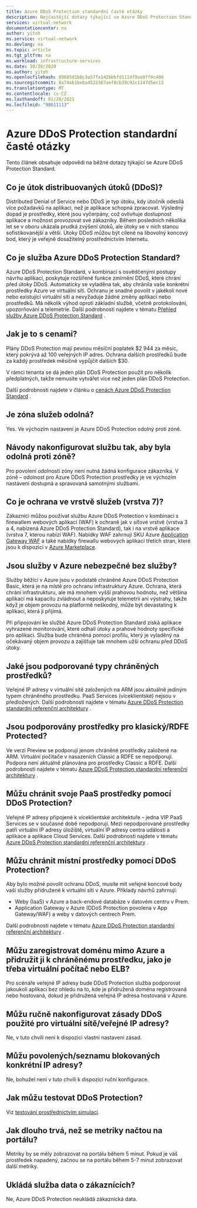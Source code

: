 ```yaml
---
title: Azure DDoS Protection standardní časté otázky
description: Nejčastější dotazy týkající se Azure DDoS Protection Standard, která pomáhá zajistit obranu před útoky DDoS.
services: virtual-network
documentationcenter: na
author: yitoh
ms.service: virtual-network
ms.devlang: na
ms.topic: article
ms.tgt_pltfrm: na
ms.workload: infrastructure-services
ms.date: 10/28/2020
ms.author: yitoh
ms.openlocfilehash: 89685d1b8c3a57fa142bbbfd1114f9aa0ff0c400
ms.sourcegitcommit: 8a74ab1beba4522367aef8cb39c92c1147d5ec13
ms.translationtype: MT
ms.contentlocale: cs-CZ
ms.lasthandoff: 01/20/2021
ms.locfileid: "98611113"
---
```

# <a name="azure-ddos-protection-standard-frequent-asked-questions"></a>Azure DDoS Protection standardní časté otázky

Tento článek obsahuje odpovědi na běžné dotazy týkající se Azure DDoS Protection Standard. 

## <a name="what-is-a-distributed-denial-of-service-ddos-attack"></a>Co je útok distribuovaných útoků (DDoS)?
Distributed Denial of Service nebo DDoS je typ útoku, kdy útočník odesílá více požadavků na aplikaci, než je aplikace schopná zpracovat. Výsledný dopad je prostředky, které jsou vyčerpány, což ovlivňuje dostupnost aplikace a možnost provozovat své zákazníky. Během posledních několika let se v oboru ukázala prudká zvýšení útoků, ale útoky se v nich stanou sofistikovanější a větší. Útoky DDoS můžou být cílené na libovolný koncový bod, který je veřejně dosažitelný prostřednictvím Internetu.

## <a name="what-is-azure-ddos-protection-standard-service"></a>Co je služba Azure DDoS Protection Standard?
Azure DDoS Protection Standard, v kombinaci s osvědčenými postupy návrhu aplikací, poskytuje rozšířené funkce zmírnění DDoS, které chrání před útoky DDoS. Automaticky se vyladěna tak, aby chránila vaše konkrétní prostředky Azure ve virtuální síti. Ochranu je snadné povolit v jakékoli nové nebo existující virtuální síti a nevyžaduje žádné změny aplikací nebo prostředků. Má několik výhod oproti základní službě, včetně protokolování, upozorňování a telemetrie. Další podrobnosti najdete v tématu [Přehled služby Azure DDoS Protection Standard](ddos-protection-overview.md) . 

## <a name="how-does-pricing-work"></a>Jak je to s cenami?
Plány DDoS Protection mají pevnou měsíční poplatek $2 944 za měsíc, který pokrývá až 100 veřejných IP adres. Ochrana dalších prostředků bude za každý prostředek měsíčně vypůjčit dalších $30. 

V rámci tenanta se dá jeden plán DDoS Protection použít pro několik předplatných, takže nemusíte vytvářet více než jeden plán DDoS Protection.

Další podrobnosti najdete v článku o [cenách Azure DDoS Protection Standard](https://azure.microsoft.com/pricing/details/ddos-protection/) .

## <a name="is-the-service-zone-resilient"></a>Je zóna služeb odolná?
Yes. Ve výchozím nastavení je Azure DDoS Protection odolný proti zóně.

## <a name="how-do-i-configure-the-service-to-be-zone-resilient"></a>Návody nakonfigurovat službu tak, aby byla odolná proti zóně?
Pro povolení odolnosti zóny není nutná žádná konfigurace zákazníka. V zóně – odolnost pro Azure DDoS Protection prostředky je ve výchozím nastavení dostupná a spravovaná samotnými službami.

## <a name="what-about-protection-at-the-service-layer-layer-7"></a>Co je ochrana ve vrstvě služeb (vrstva 7)?
Zákazníci můžou používat službu Azure DDoS Protection v kombinaci s firewallem webových aplikací (WAF) k ochraně jak v síťové vrstvě (vrstva 3 a 4, nabízená Azure DDoS Protection Standard), tak i na vrstvě aplikace (vrstva 7, kterou nabízí WAF). Nabídky WAF zahrnují SKU Azure [Application Gateway WAF](../web-application-firewall/ag/ag-overview.md?toc=%2fazure%2fvirtual-network%2ftoc.json) a také nabídky firewallu webových aplikací třetích stran, které jsou k dispozici v [Azure Marketplace](https://azuremarketplace.microsoft.com/marketplace/apps?page=1&search=web%20application%20firewall).

## <a name="are-services-unsafe-in-azure-without-the-service"></a>Jsou služby v Azure nebezpečné bez služby?
Služby běžící v Azure jsou v podstatě chráněné Azure DDoS Protection Basic, která je na místě pro ochranu infrastruktury Azure. Ochrana, která chrání infrastrukturu, ale má mnohem vyšší prahovou hodnotu, než většina aplikací má kapacitu zvládnout a neposkytuje telemetrii ani výstrahy, takže když je objem provozu na platformě neškodný, může být devastating k aplikaci, která ji přijímá. 

Při připojování ke službě Azure DDoS Protection Standard získá aplikace vyhrazené monitorování, které odhalí útoky a prahové hodnoty specifické pro aplikaci. Služba bude chráněná pomocí profilu, který je vyladěný na očekávaný objem provozu a zajišťuje tak mnohem užší ochranu před DDoS útoky.

## <a name="what-are-the-supported-protected-resource-types"></a>Jaké jsou podporované typy chráněných prostředků?
Veřejné IP adresy v virtuální sítě založených na ARM jsou aktuálně jediným typem chráněného prostředku. PaaS Services (víceklientské) nejsou v předložených. Další podrobnosti najdete v tématu [Azure DDoS Protection standardní referenční architektury](ddos-protection-reference-architectures.md) .

## <a name="are-classicrdfe-protected-resources-supported"></a>Jsou podporovány prostředky pro klasický/RDFE Protected?
Ve verzi Preview se podporují jenom chráněné prostředky založené na ARM. Virtuální počítače v nasazeních Classic a RDFE se nepodporují. Podpora není aktuálně plánována pro prostředky Classic a RDFE. Další podrobnosti najdete v tématu [Azure DDoS Protection standardní referenční architektury](ddos-protection-reference-architectures.md) .

## <a name="can-i-protect-my-paas-resources-using-ddos-protection"></a>Můžu chránit svoje PaaS prostředky pomocí DDoS Protection?
Veřejné IP adresy připojené k víceklientské architektuře – jedna VIP PaaS Services se v současné době nepodporují. Mezi nepodporované prostředky patří virtuální IP adresy úložiště, virtuální IP adresy centra událostí a aplikace a aplikace Cloud Services. Další podrobnosti najdete v tématu [Azure DDoS Protection standardní referenční architektury](ddos-protection-reference-architectures.md) .

## <a name="can-i-protect-my-on-premise-resources-using-ddos-protection"></a>Můžu chránit místní prostředky pomocí DDoS Protection?
Aby bylo možné povolit ochranu DDoS, musíte mít veřejné koncové body vaší služby přidružené k virtuální síti v Azure. Příklady návrhů zahrnují:
- Weby (IaaS) v Azure a back-endové databáze v datovém centru v Prem. 
- Application Gateway v Azure (DDoS Protection povolena v App Gateway/WAF) a weby v datových centrech Prem.

Další podrobnosti najdete v tématu [Azure DDoS Protection standardní referenční architektury](ddos-protection-reference-architectures.md) .

## <a name="can-i-register-a-domain-outside-of-azure-and-associate-that-to-a-protected-resource-like-vm-or-elb"></a>Můžu zaregistrovat doménu mimo Azure a přidružit ji k chráněnému prostředku, jako je třeba virtuální počítač nebo ELB?
Pro scénáře veřejné IP adresy bude DDoS Protection služba podporovat jakoukoli aplikaci bez ohledu na to, kde je přidružená doména registrovaná nebo hostovaná, dokud je přidružená veřejná IP adresa hostovaná v Azure. 

## <a name="can-i-manually-configure-the-ddos-policy-applied-to-the-vnetspublic-ips"></a>Můžu ručně nakonfigurovat zásady DDoS použité pro virtuální sítě/veřejné IP adresy?
Ne, v tuto chvíli není k dispozici vlastní nastavení zásad.

## <a name="can-i-allowlistblocklist-specific-ip-addresses"></a>Můžu povolených/seznamu blokovaných konkrétní IP adresy?
Ne, bohužel není v tuto chvíli k dispozici ruční konfigurace.

## <a name="how-can-i-test-ddos-protection"></a>Jak můžu testovat DDoS Protection?
Viz [testování prostřednictvím simulací](test-through-simulations.md).

## <a name="how-long-does-it-take-for-the-metrics-to-load-on-portal"></a>Jak dlouho trvá, než se metriky načtou na portálu?
Metriky by se měly zobrazovat na portálu během 5 minut. Pokud je váš prostředek napadený, začnou se na portálu během 5-7 minut zobrazovat další metriky. 

## <a name="does-the-service-store-customer-data"></a>Ukládá služba data o zákaznících?
Ne, Azure DDoS Protection neukládá zákaznická data.
    
